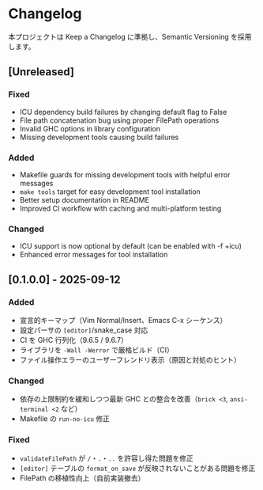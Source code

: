 # Changelog

本プロジェクトは Keep a Changelog に準拠し、Semantic Versioning を採用します。

## [Unreleased]
### Fixed
- ICU dependency build failures by changing default flag to False
- File path concatenation bug using proper FilePath operations  
- Invalid GHC options in library configuration
- Missing development tools causing build failures

### Added
- Makefile guards for missing development tools with helpful error messages
- `make tools` target for easy development tool installation
- Better setup documentation in README
- Improved CI workflow with caching and multi-platform testing

### Changed
- ICU support is now optional by default (can be enabled with -f +icu)
- Enhanced error messages for tool installation

## [0.1.0.0] - 2025-09-12
### Added
- 宣言的キーマップ（Vim Normal/Insert、Emacs C-x シーケンス）
- 設定パーサの `[editor]`/snake_case 対応
- CI を GHC 行列化（9.6.5 / 9.6.7）
- ライブラリを `-Wall -Werror` で厳格ビルド（CI）
- ファイル操作エラーのユーザーフレンドリ表示（原因と対処のヒント）

### Changed
- 依存の上限制約を緩和しつつ最新 GHC との整合を改善（`brick <3`, `ansi-terminal <2` など）
- Makefile の `run-no-icu` 修正

### Fixed
- `validateFilePath` が `/`・`.`・`..` を許容し得た問題を修正
- `[editor]` テーブルの `format_on_save` が反映されないことがある問題を修正
- FilePath の移植性向上（自前実装撤去）
